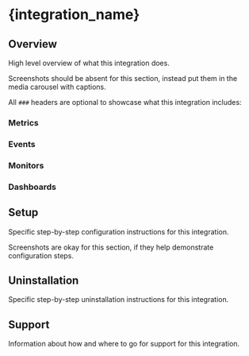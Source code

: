 # {integration_name}

## Overview
High level overview of what this integration does.

Screenshots should be absent for this section, instead put them in the media carousel with captions.

All `###` headers are optional to showcase what this integration includes:

### Metrics

### Events

### Monitors

### Dashboards

## Setup
Specific step-by-step configuration instructions for this integration.

Screenshots are okay for this section, if they help demonstrate configuration steps.

## Uninstallation
Specific step-by-step uninstallation instructions for this integration.

## Support
Information about how and where to go for support for this integration.
